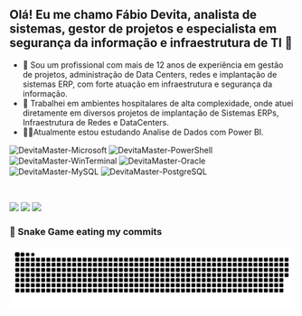 ## Olá! Eu me chamo Fábio Devita, analista de sistemas, gestor de projetos e especialista em segurança da informação e infraestrutura de TI 👋


- 🔭 Sou um profissional com mais de 12 anos de experiência em gestão de projetos, administração de Data Centers, redes e implantação de sistemas ERP, com forte atuação em infraestrutura e segurança da informação.
- 🏥 Trabalhei em ambientes hospitalares de alta complexidade, onde atuei diretamente em diversos projetos de implantação de Sistemas ERPs, Infraestrutura de Redes e DataCenters.
- 🧑‍💻Atualmente estou estudando Analise de Dados com Power BI.

 <div style="display: inline_block">
  <img align="center" alt="DevitaMaster-Microsoft" height="25" width="120" src="https://img.shields.io/badge/Microsoft-666666?style=for-the-badge&logo=microsoft&logoColor=white">
  <img align="center" alt="DevitaMaster-PowerShell" height="25" width="120" src="https://img.shields.io/badge/Powershell-2CA5E0?style=for-the-badge&logo=powershell&logoColor=white">
  <img align="center" alt="DevitaMaster-WinTerminal" height="25" width="120" src="https://img.shields.io/badge/windows%20terminal-4D4D4D?style=for-the-badge&logo=windows%20terminal&logoColor=white"> 
  <img align="center" alt="DevitaMaster-Oracle" height="25" width="120" src="https://img.shields.io/badge/Oracle-F80000?style=for-the-badge&logo=oracle&logoColor=black">
  <img align="center" alt="DevitaMaster-MySQL" height="25" width="120" src="https://img.shields.io/badge/MySQL-005C84?style=for-the-badge&logo=mysql&logoColor=white"> 
  <img align="center" alt="DevitaMaster-PostgreSQL" height="25" width="120" src="https://img.shields.io/badge/PostgreSQL-316192?style=for-the-badge&logo=postgresql&logoColor=white"> 
   
 </div>  <br>
 
 ## 
 <div> 
  <a href="https://instagram.com/fabio__devita" target="_blank"><img src="https://img.shields.io/badge/-Instagram-%23E4405F?style=for-the-badge&logo=instagram&logoColor=white" target="_blank"></a> 	
  <a href = "mailto:fabiodeviita@gmail.com"><img src="https://img.shields.io/badge/-Gmail-%23333?style=for-the-badge&logo=gmail&logoColor=white" target="_blank"></a>
  <a href="https://www.linkedin.com/in/fabio-devita" target="_blank"><img src="https://img.shields.io/badge/-LinkedIn-%230077B5?style=for-the-badge&logo=linkedin&logoColor=white" target="_blank"></a> 
  
</div>

### 🐍 Snake Game eating my commits
![Snake animation](https://github.com/DevitaMaster/DevitaMaster/blob/output/github-contribution-grid-snake.svg)

  
